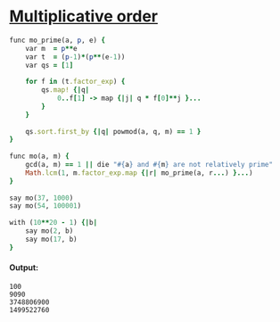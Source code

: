 [1]: https://rosettacode.org/wiki/Multiplicative_order

# [Multiplicative order][1]

```ruby
func mo_prime(a, p, e) {
    var m  = p**e
    var t  = (p-1)*(p**(e-1))
    var qs = [1]
 
    for f in (t.factor_exp) {
        qs.map! {|q|
            0..f[1] -> map {|j| q * f[0]**j }...
        }
    }
 
    qs.sort.first_by {|q| powmod(a, q, m) == 1 }
}
 
func mo(a, m) {
    gcd(a, m) == 1 || die "#{a} and #{m} are not relatively prime"
    Math.lcm(1, m.factor_exp.map {|r| mo_prime(a, r...) }...)
}
 
say mo(37, 1000)
say mo(54, 100001)
 
with (10**20 - 1) {|b|
    say mo(2, b)
    say mo(17, b)
}
```

#### Output:
```
100
9090
3748806900
1499522760
```